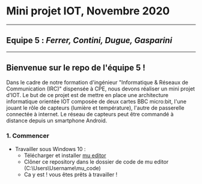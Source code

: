 # Mini projet IOT, Novembre 2020
---
## Equipe 5 : *Ferrer, Contini, Dugue, Gasparini*
---
## Bienvenue sur le repo de l'équipe 5 !
Dans le cadre de notre formation d'ingénieur "Informatique & Réseaux de Communication (IRC)" dispensée à CPE, nous devons réaliser un mini projet d'IOT. Le but de ce projet est de mettre en place une architecture informatique orientée IOT composée de deux cartes BBC micro:bit, l'une jouant le rôle de capteurs (lumière et température), l'autre de passerelle connectée à internet. Le réseau de capteurs peut être commandé à distance depuis un smartphone Android.
### 1. Commencer
- Travailler sous Windows 10 :
    - Télécharger et installer [mu editor](https://codewith.mu/en/download)
    - Clôner ce repository dans le dossier de code de mu editor (C:\Users\Username\mu_code)
    - Ca y est ! vous êtes prêts à travailler !

